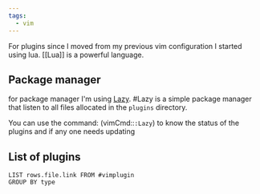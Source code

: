 ```yaml
---
tags:
  - vim
---
```

For plugins since I moved from my previous vim configuration I started using lua. [[Lua]] is a powerful language.

## Package manager
for package manager I'm using [Lazy](https://github.com/folke/lazy.nvim). #Lazy is a simple package manager that listen to all files allocated in the `plugins` directory.

You can use the command:
(vimCmd::`:Lazy`)
to know the status of the plugins and if any one needs updating

## List of plugins
```dataview
LIST rows.file.link FROM #vimplugin 
GROUP BY type
```
